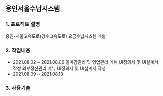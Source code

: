 ## 용인서울수납시스템
### 1. 프로젝트 설명
용인-서울고속도로(경수고속도로) 요금수납시스템 개발
### 2. 작업내용
 - 2021.08.02 ~ 2021.08.06
 일마감관리 및 영업관리 메뉴 UI정의서 및 UI설계서 작성
 외부정산관리 메뉴 UI정의서 및 UI설계서 작성
 - 2021.08.09 ~ 2021.08.13
### 3. 사용기술
